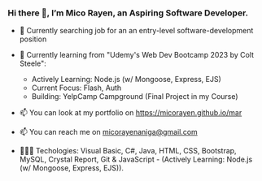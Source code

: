 ### Hi there 👋, I’m Mico Rayen, an Aspiring Software Developer.

- 🔭 Currently searching job for an an entry-level software-development position
- 🌱 Currently learning from "Udemy's Web Dev Bootcamp 2023 by Colt Steele":
  - Actively Learning: Node.js (w/ Mongoose, Express, EJS)
  - Current Focus: Flash, Auth
  - Building: YelpCamp Campground (Final Project in my Course)

- 📫 You can look at my portfolio on https://micorayen.github.io/mar
- 📫 You can reach me on micorayenaniga@gmail.com
- 👩🏻‍💻 Techologies: Visual Basic, C#, Java, HTML, CSS, Bootstrap, MySQL, Crystal Report, Git & JavaScript - (Actively Learning: Node.js (w/ Mongoose, Express, EJS)).



<!---
micorayen/micorayen is a ✨ special ✨ repository because its `README.md` (this file) appears on your GitHub profile.
You can click the Preview link to take a look at your changes.
--->
